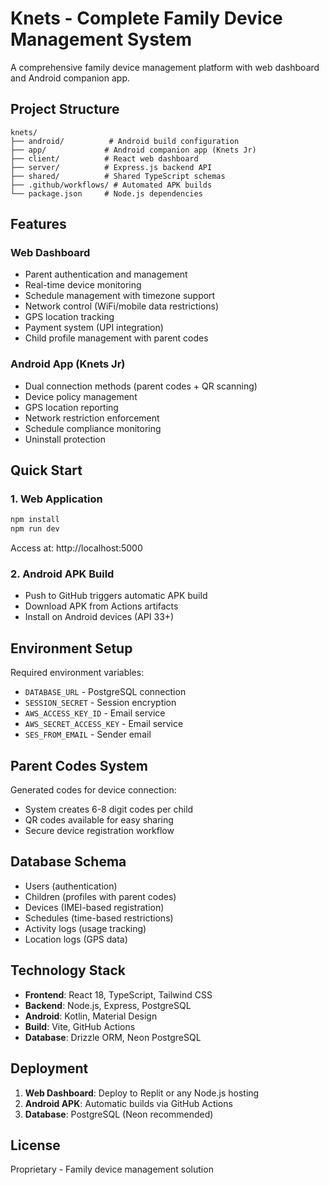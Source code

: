 # Knets - Complete Family Device Management System

A comprehensive family device management platform with web dashboard and Android companion app.

## Project Structure

```
knets/
├── android/          # Android build configuration
├── app/             # Android companion app (Knets Jr)
├── client/          # React web dashboard
├── server/          # Express.js backend API
├── shared/          # Shared TypeScript schemas
├── .github/workflows/ # Automated APK builds
└── package.json     # Node.js dependencies
```

## Features

### Web Dashboard
- Parent authentication and management
- Real-time device monitoring
- Schedule management with timezone support
- Network control (WiFi/mobile data restrictions)
- GPS location tracking
- Payment system (UPI integration)
- Child profile management with parent codes

### Android App (Knets Jr)
- Dual connection methods (parent codes + QR scanning)
- Device policy management
- GPS location reporting
- Network restriction enforcement
- Schedule compliance monitoring
- Uninstall protection

## Quick Start

### 1. Web Application
```bash
npm install
npm run dev
```
Access at: http://localhost:5000

### 2. Android APK Build
- Push to GitHub triggers automatic APK build
- Download APK from Actions artifacts
- Install on Android devices (API 33+)

## Environment Setup

Required environment variables:
- `DATABASE_URL` - PostgreSQL connection
- `SESSION_SECRET` - Session encryption
- `AWS_ACCESS_KEY_ID` - Email service
- `AWS_SECRET_ACCESS_KEY` - Email service
- `SES_FROM_EMAIL` - Sender email

## Parent Codes System

Generated codes for device connection:
- System creates 6-8 digit codes per child
- QR codes available for easy sharing
- Secure device registration workflow

## Database Schema

- Users (authentication)
- Children (profiles with parent codes)
- Devices (IMEI-based registration)
- Schedules (time-based restrictions)
- Activity logs (usage tracking)
- Location logs (GPS data)

## Technology Stack

- **Frontend**: React 18, TypeScript, Tailwind CSS
- **Backend**: Node.js, Express, PostgreSQL
- **Android**: Kotlin, Material Design
- **Build**: Vite, GitHub Actions
- **Database**: Drizzle ORM, Neon PostgreSQL

## Deployment

1. **Web Dashboard**: Deploy to Replit or any Node.js hosting
2. **Android APK**: Automatic builds via GitHub Actions
3. **Database**: PostgreSQL (Neon recommended)

## License

Proprietary - Family device management solution